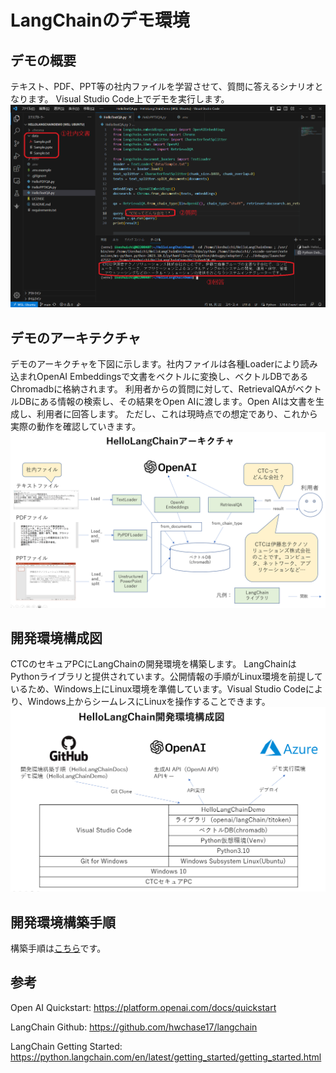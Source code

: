 # LangChainのデモ環境

## デモの概要
テキスト、PDF、PPT等の社内ファイルを学習させて、質問に答えるシナリオとなります。
Visual Studio Code上でデモを実行します。
![Alt text](image-2.png)

## デモのアーキテクチャ
デモのアーキクチャを下図に示します。社内ファイルは各種Loaderにより読み込まれOpenAI Embeddingsで文書をベクトルに変換し、ベクトルDBであるChromadbに格納されます。
利用者からの質問に対して、RetrievalQAがベクトルDBにある情報の検索し、その結果をOpen AIに渡します。Open AIは文書を生成し、利用者に回答します。
ただし、これは現時点での想定であり、これから実際の動作を確認していきます。
![Alt text](image-3.png)

## 開発環境構成図
CTCのセキュアPCにLangChainの開発環境を構築します。
LangChainはPythonライブラリと提供されています。公開情報の手順がLinux環境を前提しているため、Windows上にLinux環境を準備しています。Visual Studio Codeにより、Windows上からシームレスにLinuxを操作することできます。
![Alt text](image.png)

## 開発環境構築手順
構築手順は[こちら](INSTALL/INSTALL.md)です。

## 参考
Open AI Quickstart:
https://platform.openai.com/docs/quickstart

LangChain Github:
https://github.com/hwchase17/langchain

LangChain Getting Started:
https://python.langchain.com/en/latest/getting_started/getting_started.html
